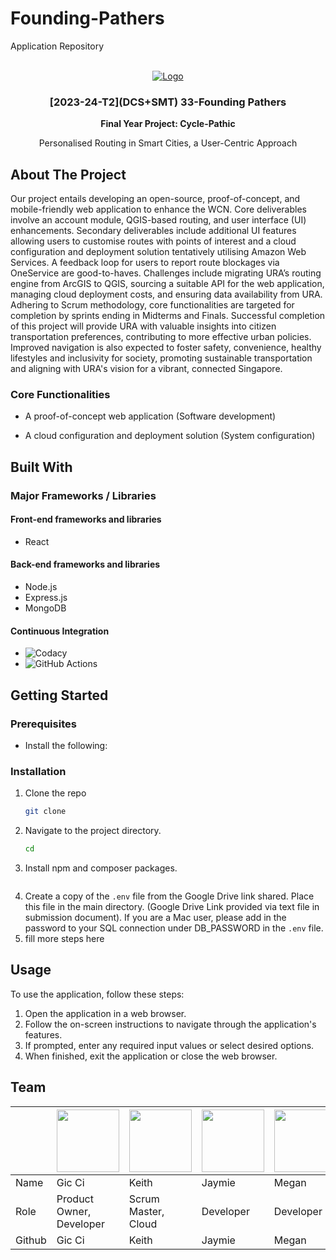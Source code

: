 # Founding-Pathers
Application Repository

<br />
<div align="center">
  <a href="">
    <img src="" alt="Logo">
  </a>

<h3 align="center">[2023-24-T2](DCS+SMT) 33-Founding Pathers</h3>

  <p align="center"><strong>
    Final Year Project: Cycle-Pathic
  </strong></p>
  <p align="center">
    Personalised Routing in Smart Cities, 
a User-Centric Approach
  </p>
</div>


## About The Project
Our project entails developing an open-source, proof-of-concept, and mobile-friendly web application to enhance the WCN. Core deliverables involve an account module, QGIS-based routing, and user interface (UI) enhancements. Secondary deliverables include additional UI features allowing users to customise routes with points of interest and a cloud configuration and deployment solution tentatively utilising Amazon Web Services. A feedback loop for users to report route blockages via OneService are good-to-haves. Challenges include migrating URA’s routing engine from ArcGIS to QGIS, sourcing a suitable API for the web application, managing cloud deployment costs, and ensuring data availability from URA. Adhering to Scrum methodology, core functionalities are targeted for completion by sprints ending in Midterms and Finals. Successful completion of this project will provide URA with valuable insights into citizen transportation preferences, contributing to more effective urban policies. Improved navigation is also expected to foster safety, convenience, healthy lifestyles and inclusivity for society, promoting sustainable transportation and aligning with URA's vision for a vibrant, connected Singapore.

### Core Functionalities
- A proof-of-concept web application (Software development)

- A cloud configuration and deployment solution (System configuration)

## Built With
### Major Frameworks / Libraries 

#### Front-end frameworks and libraries
- React

#### Back-end frameworks and libraries
- Node.js
- Express.js
- MongoDB

#### Continuous Integration
- ![Codacy](https://img.shields.io/badge/Codacy-222F29.svg?style=for-the-badge&logo=Codacy&logoColor=white)
- ![GitHub Actions](https://img.shields.io/badge/GitHub%20Actions-2088FF.svg?style=for-the-badge&logo=GitHub-Actions&logoColor=white)

## Getting Started
### Prerequisites
* Install the following:
  
### Installation
1. Clone the repo
   ```sh
   git clone 
    ```
2. Navigate to the project directory.
    ```sh
    cd 
    ```
3. Install npm and composer packages.
    ```sh
    
    ```
4. Create a copy of the `.env` file from the Google Drive link shared. Place this file in the main directory. (Google Drive Link provided via text file in submission document). If you are a Mac user, please add in the password to your SQL connection under DB_PASSWORD in the `.env` file.
5. fill more steps here

## Usage
To use the application, follow these steps:
1. Open the application in a web browser.
2. Follow the on-screen instructions to navigate through the application's features.
3. If prompted, enter any required input values or select desired options.
4. When finished, exit the application or close the web browser.

## Team
|| <img src="https://avatars.githubusercontent.com/u/68149788?v=4" width="100"></img> | <img src="https://avatars.githubusercontent.com/u/111420736?v=4" width="100"></img> | <img src="https://avatars.githubusercontent.com/u/111410622?v=4" width="100"></img> | <img src="https://avatars.githubusercontent.com/u/144538254?v=4" width="100"></img> | <img src="https://avatars.githubusercontent.com/u/65487985?v=4" width="100"></img> | <img src="https://avatars.githubusercontent.com/u/140048767?v=4" width="100"></img> |
| ----------- | ----------- | ----------- | ----------- | ----------- | ----------- | ----------- | 
| Name | Gic Ci | Keith | Jaymie | Megan | Kyla | Jeremy | 
| Role | Product Owner, Developer | Scrum Master, Cloud | Developer | Developer | Full-Stack Developer | Backend and Database Developer |
| Github | Gic Ci | Keith | Jaymie | Megan | Kyla  | [![jeremy](https://img.shields.io/badge/GitHub-181717.svg?style=for-the-badge&logo=GitHub&logoColor=white)](https://github.com/jeremygmc) |